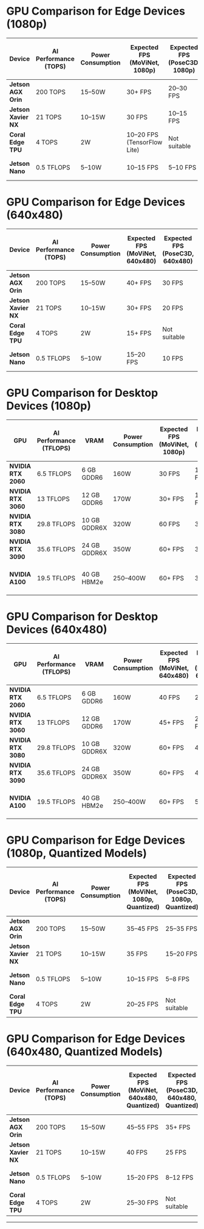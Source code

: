 # GPU Comparison for Edge Devices (1080p)

| Device               | AI Performance (TOPS) | Power Consumption | Expected FPS (MoViNet, 1080p) | Expected FPS (PoseC3D, 1080p) | Expected FPS (YOLOv8-NAS, 1080p) | Expected FPS (MMPose, 1080p) | Expected FPS (OpenPose, 1080p) | Recommended Use                |
|----------------------|----------------------|-------------------|------------------------------|-------------------------------|---------------------------------|------------------------------|--------------------------------|--------------------------------|
| **Jetson AGX Orin**   | 200 TOPS             | 15–50W            | 30+ FPS                      | 20–30 FPS                     | 30–40 FPS                      | 25–30 FPS                    | 15–20 FPS                      | High-performance edge AI        |
| **Jetson Xavier NX**  | 21 TOPS              | 10–15W            | 30 FPS                       | 10–15 FPS                     | 15–20 FPS                      | 10–15 FPS                    | 8–10 FPS                       | Power-efficient real-time tasks |
| **Coral Edge TPU**    | 4 TOPS               | 2W                | 10–20 FPS (TensorFlow Lite)   | Not suitable                  | 5–10 FPS                       | Not suitable                 | Not suitable                  | Ultra-efficient, low-power      |
| **Jetson Nano**       | 0.5 TFLOPS           | 5–10W             | 10–15 FPS                    | 5–10 FPS                      | 10 FPS                         | 5–10 FPS                     | Not suitable                  | Budget-friendly, low-power      |

# GPU Comparison for Edge Devices (640x480)

| Device               | AI Performance (TOPS) | Power Consumption | Expected FPS (MoViNet, 640x480) | Expected FPS (PoseC3D, 640x480) | Expected FPS (YOLOv8-NAS, 640x480) | Expected FPS (MMPose, 640x480) | Expected FPS (OpenPose, 640x480) | Recommended Use                |
|----------------------|----------------------|-------------------|-------------------------------|--------------------------------|-----------------------------------|-------------------------------|--------------------------------|--------------------------------|
| **Jetson AGX Orin**   | 200 TOPS             | 15–50W            | 40+ FPS                       | 30 FPS                         | 40+ FPS                          | 30+ FPS                       | 25–30 FPS                      | High-performance edge AI        |
| **Jetson Xavier NX**  | 21 TOPS              | 10–15W            | 30+ FPS                       | 20 FPS                         | 25+ FPS                          | 20 FPS                        | 15 FPS                         | Power-efficient real-time tasks |
| **Coral Edge TPU**    | 4 TOPS               | 2W                | 15+ FPS                       | Not suitable                   | 10 FPS                           | Not suitable                  | Not suitable                   | Ultra-efficient, low-power      |
| **Jetson Nano**       | 0.5 TFLOPS           | 5–10W             | 15–20 FPS                     | 10 FPS                         | 15 FPS                           | 10–15 FPS                     | Not suitable                   | Budget-friendly, low-power      |

# GPU Comparison for Desktop Devices (1080p)

| GPU                    | AI Performance (TFLOPS) | VRAM              | Power Consumption | Expected FPS (MoViNet, 1080p) | Expected FPS (PoseC3D, 1080p) | Expected FPS (YOLOv8-NAS, 1080p) | Expected FPS (MMPose, 1080p) | Expected FPS (OpenPose, 1080p) | Recommended Use                  |
|------------------------|------------------------|-------------------|-------------------|------------------------------|-------------------------------|---------------------------------|------------------------------|--------------------------------|----------------------------------|
| **NVIDIA RTX 2060**     | 6.5 TFLOPS             | 6 GB GDDR6        | 160W              | 30 FPS                       | 10–15 FPS                     | 30 FPS                         | 15–20 FPS                    | 10–15 FPS                      | Entry-level desktop GPU          |
| **NVIDIA RTX 3060**     | 13 TFLOPS              | 12 GB GDDR6       | 170W              | 30+ FPS                      | 15–20 FPS                     | 30+ FPS                        | 20–25 FPS                    | 15–20 FPS                      | Mid-range performance for AI     |
| **NVIDIA RTX 3080**     | 29.8 TFLOPS            | 10 GB GDDR6X      | 320W              | 60 FPS                       | 30 FPS                        | 60+ FPS                        | 30+ FPS                      | 25–30 FPS                      | High-performance desktop AI      |
| **NVIDIA RTX 3090**     | 35.6 TFLOPS            | 24 GB GDDR6X      | 350W              | 60+ FPS                      | 30+ FPS                       | 60+ FPS                        | 30+ FPS                      | 30 FPS                         | High-end performance, multi-tasking |
| **NVIDIA A100**         | 19.5 TFLOPS            | 40 GB HBM2e       | 250–400W          | 60+ FPS                      | 30+ FPS                       | 60+ FPS                        | 30+ FPS                      | 30+ FPS                        | Enterprise-grade AI, server deployment |

# GPU Comparison for Desktop Devices (640x480)

| GPU                    | AI Performance (TFLOPS) | VRAM              | Power Consumption | Expected FPS (MoViNet, 640x480) | Expected FPS (PoseC3D, 640x480) | Expected FPS (YOLOv8-NAS, 640x480) | Expected FPS (MMPose, 640x480) | Expected FPS (OpenPose, 640x480) | Recommended Use                  |
|------------------------|------------------------|-------------------|-------------------|-------------------------------|--------------------------------|-----------------------------------|-------------------------------|--------------------------------|----------------------------------|
| **NVIDIA RTX 2060**     | 6.5 TFLOPS             | 6 GB GDDR6        | 160W              | 40 FPS                        | 20 FPS                         | 40 FPS                           | 25 FPS                        | 20–25 FPS                      | Entry-level desktop GPU          |
| **NVIDIA RTX 3060**     | 13 TFLOPS              | 12 GB GDDR6       | 170W              | 45+ FPS                       | 25–30 FPS                      | 45 FPS                           | 30 FPS                        | 25–30 FPS                      | Mid-range performance for AI     |
| **NVIDIA RTX 3080**     | 29.8 TFLOPS            | 10 GB GDDR6X      | 320W              | 60+ FPS                       | 40 FPS                         | 60+ FPS                          | 40+ FPS                       | 30+ FPS                        | High-performance desktop AI      |
| **NVIDIA RTX 3090**     | 35.6 TFLOPS            | 24 GB GDDR6X      | 350W              | 60+ FPS                       | 45+ FPS                        | 60+ FPS                          | 45+ FPS                       | 40+ FPS                        | High-end performance, multi-tasking |
| **NVIDIA A100**         | 19.5 TFLOPS            | 40 GB HBM2e       | 250–400W          | 60+ FPS                       | 50 FPS                         | 60+ FPS                          | 50+ FPS                       | 50+ FPS                        | Enterprise-grade AI, server deployment |


# GPU Comparison for Edge Devices (1080p, Quantized Models)

| Device               | AI Performance (TOPS) | Power Consumption | Expected FPS (MoViNet, 1080p, Quantized) | Expected FPS (PoseC3D, 1080p, Quantized) | Expected FPS (YOLOv8-NAS, 1080p, Quantized) | Expected FPS (MMPose, 1080p, Quantized) | Expected FPS (OpenPose, 1080p, Quantized) | Recommended Use                |
|----------------------|----------------------|-------------------|-----------------------------------------|------------------------------------------|--------------------------------------------|-----------------------------------------|------------------------------------------|--------------------------------|
| **Jetson AGX Orin**   | 200 TOPS             | 15–50W            | 35–45 FPS                               | 25–35 FPS                                | 35–45 FPS                                 | 30–35 FPS                               | 20–25 FPS                                | High-performance edge AI        |
| **Jetson Xavier NX**  | 21 TOPS              | 10–15W            | 35 FPS                                  | 15–20 FPS                                | 20–25 FPS                                 | 15–20 FPS                               | 10–12 FPS                                | Power-efficient real-time tasks |
| **Jetson Nano**       | 0.5 TFLOPS           | 5–10W             | 10–15 FPS                               | 5–8 FPS                                  | 10–15 FPS                                 | 7–10 FPS                                | 5–8 FPS                                  | Entry-level edge AI, limited performance |
| **Coral Edge TPU**    | 4 TOPS               | 2W                | 20–25 FPS                               | Not suitable                             | 10–15 FPS                                 | Not suitable                            | Not suitable                             | Ultra-efficient, low-power      |


# GPU Comparison for Edge Devices (640x480, Quantized Models)

| Device               | AI Performance (TOPS) | Power Consumption | Expected FPS (MoViNet, 640x480, Quantized) | Expected FPS (PoseC3D, 640x480, Quantized) | Expected FPS (YOLOv8-NAS, 640x480, Quantized) | Expected FPS (MMPose, 640x480, Quantized) | Expected FPS (OpenPose, 640x480, Quantized) | Recommended Use                |
|----------------------|----------------------|-------------------|------------------------------------------|-------------------------------------------|---------------------------------------------|------------------------------------------|-------------------------------------------|--------------------------------|
| **Jetson AGX Orin**   | 200 TOPS             | 15–50W            | 45–55 FPS                                | 35+ FPS                                   | 50+ FPS                                    | 40+ FPS                                 | 30 FPS                                     | High-performance edge AI        |
| **Jetson Xavier NX**  | 21 TOPS              | 10–15W            | 40 FPS                                   | 25 FPS                                    | 30 FPS                                     | 25 FPS                                  | 20 FPS                                      | Power-efficient real-time tasks |
| **Jetson Nano**       | 0.5 TFLOPS           | 5–10W             | 15–20 FPS                                | 8–12 FPS                                  | 15–20 FPS                                  | 12–15 FPS                               | 10–12 FPS                                   | Entry-level edge AI, limited performance |
| **Coral Edge TPU**    | 4 TOPS               | 2W                | 25–30 FPS                                | Not suitable                              | 15–20 FPS                                  | Not suitable                             | Not suitable                                | Ultra-efficient, low-power      |
****